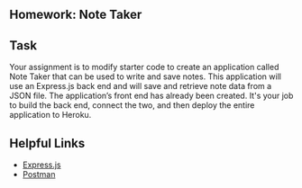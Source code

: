 
## Homework: Note Taker

## Task
Your assignment is to modify starter code to create an application called Note Taker that can be used to write and save notes. This application will use an Express.js back end and will save and retrieve note data from a JSON file.
The application’s front end has already been created. It's your job to build the back end, connect the two, and then deploy the entire application to Heroku.

## Helpful Links
* [Express.js](https://expressjs.com/)
* [Postman](https://www.getpostman.com/)